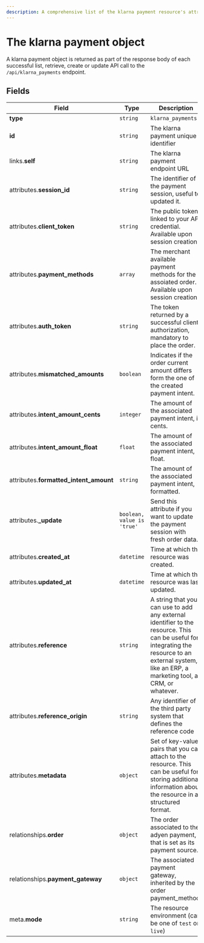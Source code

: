 ```yaml
---
description: A comprehensive list of the klarna payment resource's attributes and relationships
---
```


# The klarna payment object

A klarna payment object is returned as part of the response body of each successful list, retrieve, create or update API call to the `/api/klarna_payments` endpoint.

## Fields

| Field          | Type     | Description                                  |
| -------------- | -------- | -------------------------------------------- |
| **type**       | `string` | `klarna_payments`                        |
| **id**         | `string` | The klarna payment unique identifier  |
| links.**self** | `string` | The klarna payment endpoint URL       |
| attributes.**session_id** | `string` | The identifier of the payment session, useful to updated it. |
| attributes.**client_token** | `string` | The public token linked to your API credential. Available upon session creation. |
| attributes.**payment_methods** | `array` | The merchant available payment methods for the assoiated order. Available upon session creation. |
| attributes.**auth_token** | `string` | The token returned by a successful client authorization, mandatory to place the order. |
| attributes.**mismatched_amounts** | `boolean` | Indicates if the order current amount differs form the one of the created payment intent. |
| attributes.**intent_amount_cents** | `integer` | The amount of the associated payment intent, in cents. |
| attributes.**intent_amount_float** | `float` | The amount of the associated payment intent, float. |
| attributes.**formatted_intent_amount** | `string` | The amount of the associated payment intent, formatted. |
| attributes.**_update** | `boolean, value is 'true'` | Send this attribute if you want to update the payment session with fresh order data. |
| attributes.**created_at** | `datetime` | Time at which the resource was created. |
| attributes.**updated_at** | `datetime` | Time at which the resource was last updated. |
| attributes.**reference** | `string` | A string that you can use to add any external identifier to the resource. This can be useful for integrating the resource to an external system, like an ERP, a marketing tool, a CRM, or whatever. |
| attributes.**reference_origin** | `string` | Any identifier of the third party system that defines the reference code |
| attributes.**metadata** | `object` | Set of key-value pairs that you can attach to the resource. This can be useful for storing additional information about the resource in a structured format. |
| relationships.**order** | `object` | The order associated to the adyen payment, that is set as its payment source. |
| relationships.**payment_gateway** | `object` | The associated payment gateway, inherited by the order payment_method. |
| meta.**mode** | `string` | The resource environment \(can be one of `test` or `live`\) |

